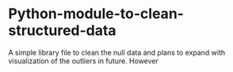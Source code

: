 # Python-module-to-clean-structured-data
A simple library file to clean the null data and plans to expand with visualization of the outliers in future. 
However
